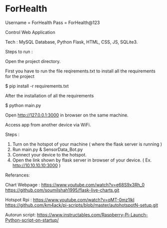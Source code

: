 # ForHealth

Username = ForHealth
Pass = ForHealth@123

Control Web Application

Tech : MySQL Database, Python Flask, HTML, CSS, JS, SQLite3.

Steps to run :

Open the project directory.

First you have to run the file reqirements.txt to install all the requirements for the project

$ pip install -r requirements.txt

After the installation of all the requirements 

$ python main.py

Open http://127.0.0.1:3000 in browser on the same machine.

Access app from another device via WiFi. 

Steps :

1) Turn on the hotspot of your machine ( where the flask server is running ) 
2) Run main.py & SensorData_Bot.py 
3) Connect your device to the hotspot.
4) Open the link shown by flask server in browser of your device. ( Ex. http://10.10.10.10:3000 )


Referances:

Chart Webpage :
https://www.youtube.com/watch?v=e68S9x3Rh_0
https://github.com/soumilshah1995/flask-live-charts.git

Hotspot Rpi :
https://www.youtube.com/watch?v=qMT-0mz1lkI
https://github.com/km4ack/pi-scripts/blob/master/autohotspotN-setup.git

Autorun script:
https://www.instructables.com/Raspberry-Pi-Launch-Python-script-on-startup/


